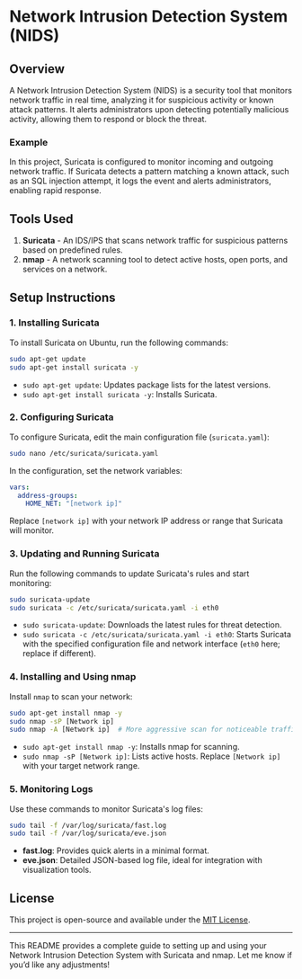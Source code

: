 # Network Intrusion Detection System (NIDS)

## Overview

A Network Intrusion Detection System (NIDS) is a security tool that monitors network traffic in real time, analyzing it for suspicious activity or known attack patterns. It alerts administrators upon detecting potentially malicious activity, allowing them to respond or block the threat.

### Example
In this project, Suricata is configured to monitor incoming and outgoing network traffic. If Suricata detects a pattern matching a known attack, such as an SQL injection attempt, it logs the event and alerts administrators, enabling rapid response.

## Tools Used

1. **Suricata** - An IDS/IPS that scans network traffic for suspicious patterns based on predefined rules.
2. **nmap** - A network scanning tool to detect active hosts, open ports, and services on a network.

## Setup Instructions

### 1. Installing Suricata
To install Suricata on Ubuntu, run the following commands:

```bash
sudo apt-get update
sudo apt-get install suricata -y
```

- `sudo apt-get update`: Updates package lists for the latest versions.
- `sudo apt-get install suricata -y`: Installs Suricata.

### 2. Configuring Suricata

To configure Suricata, edit the main configuration file (`suricata.yaml`):

```bash
sudo nano /etc/suricata/suricata.yaml
```

In the configuration, set the network variables:

```yaml
vars:
  address-groups:
    HOME_NET: "[network ip]"
```

Replace `[network ip]` with your network IP address or range that Suricata will monitor.

### 3. Updating and Running Suricata

Run the following commands to update Suricata's rules and start monitoring:

```bash
sudo suricata-update
sudo suricata -c /etc/suricata/suricata.yaml -i eth0
```

- `sudo suricata-update`: Downloads the latest rules for threat detection.
- `sudo suricata -c /etc/suricata/suricata.yaml -i eth0`: Starts Suricata with the specified configuration file and network interface (`eth0` here; replace if different).

### 4. Installing and Using nmap

Install `nmap` to scan your network:

```bash
sudo apt-get install nmap -y
sudo nmap -sP [Network ip]
sudo nmap -A [Network ip]  # More aggressive scan for noticeable traffic
```

- `sudo apt-get install nmap -y`: Installs nmap for scanning.
- `sudo nmap -sP [Network ip]`: Lists active hosts. Replace `[Network ip]` with your target network range.

### 5. Monitoring Logs

Use these commands to monitor Suricata's log files:

```bash
sudo tail -f /var/log/suricata/fast.log
sudo tail -f /var/log/suricata/eve.json
```

- **fast.log**: Provides quick alerts in a minimal format.
- **eve.json**: Detailed JSON-based log file, ideal for integration with visualization tools.

## License

This project is open-source and available under the [MIT License](LICENSE).

---

This README provides a complete guide to setting up and using your Network Intrusion Detection System with Suricata and nmap. Let me know if you’d like any adjustments!
